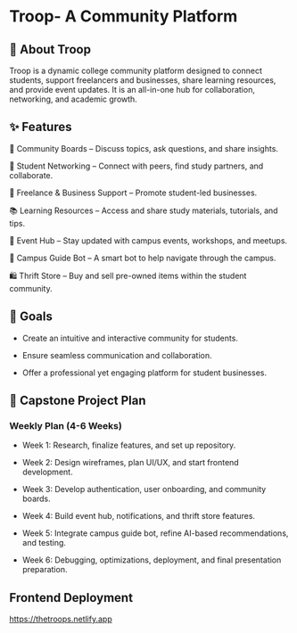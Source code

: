 # Troop- A Community Platform

## 🚀 About Troop

Troop is a dynamic college community platform designed to connect students, support freelancers and businesses, share learning resources, and provide event updates. It is an all-in-one hub for collaboration, networking, and academic growth.

## ✨ Features

📌 Community Boards – Discuss topics, ask questions, and share insights.

👥 Student Networking – Connect with peers, find study partners, and collaborate.

💼 Freelance & Business Support – Promote student-led businesses.

📚 Learning Resources – Access and share study materials, tutorials, and tips.

📅 Event Hub – Stay updated with campus events, workshops, and meetups.

🤖 Campus Guide Bot – A smart bot to help navigate through the campus.

🛍️ Thrift Store – Buy and sell pre-owned items within the student community.

## 🎯 Goals

- Create an intuitive and interactive community for students.

- Ensure seamless communication and collaboration.

- Offer a professional yet engaging platform for student businesses.


## 📌 Capstone Project Plan

### Weekly Plan (4-6 Weeks)

- Week 1: Research, finalize features, and set up repository.

- Week 2: Design wireframes, plan UI/UX, and start frontend development.

- Week 3: Develop authentication, user onboarding, and community boards.

- Week 4: Build event hub, notifications, and thrift store features.

- Week 5: Integrate campus guide bot, refine AI-based recommendations, and testing.

- Week 6: Debugging, optimizations, deployment, and final presentation preparation.

## Frontend Deployment
https://thetroops.netlify.app
